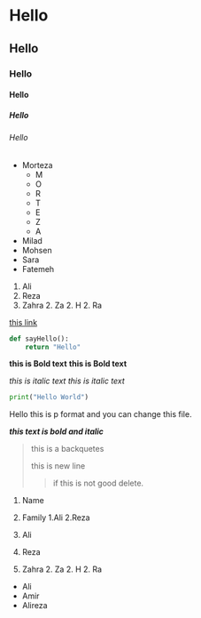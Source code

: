 # Hello
## Hello 
### Hello
#### Hello
##### Hello
###### Hello

+ Morteza
    + M
    + O
    + R
    + T
    + E
    + Z
    + A
+ Milad 
+ Mohsen
+ Sara
+ Fatemeh

1. Ali
1. Reza
1. Zahra
    2. Za
    2. H
    2. Ra

[this link](https://google.com, 'google')

```python
def sayHello():
    return "Hello"
```

**this is Bold text**
__this is Bold text__

*this is italic text*
_this is italic text_


```python
print("Hello World")
```

Hello this is p format
and you can change this file.

***this text is bold and italic***

> this is a backquetes
>
> this is new line
>> if this is not good delete.


1. Name
2. Family
    1.Ali
    2.Reza


1. Ali
1. Reza
1. Zahra
    2. Za
    2. H
    2. Ra

+ Ali
+ Amir
+ Alireza
